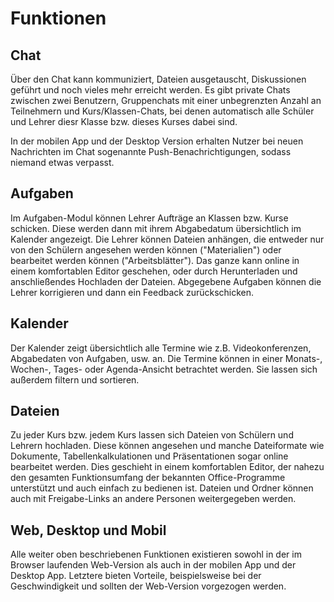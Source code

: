 # Funktionen

## Chat
Über den Chat kann kommuniziert, Dateien ausgetauscht, Diskussionen geführt und noch vieles mehr erreicht werden. Es gibt private Chats zwischen zwei Benutzern, Gruppenchats mit einer unbegrenzten Anzahl an Teilnehmern und Kurs/Klassen-Chats, bei denen automatisch alle Schüler und Lehrer diesr Klasse bzw. dieses Kurses dabei sind.

In der mobilen App und der Desktop Version erhalten Nutzer bei neuen Nachrichten im Chat sogenannte Push-Benachrichtigungen, sodass niemand etwas verpasst.

## Aufgaben
Im Aufgaben-Modul können Lehrer Aufträge an Klassen bzw. Kurse schicken. Diese werden dann mit ihrem Abgabedatum übersichtlich im Kalender angezeigt. Die Lehrer können Dateien anhängen, die entweder nur von den Schülern angesehen werden können ("Materialien") oder bearbeitet werden können ("Arbeitsblätter"). Das ganze kann online in einem komfortablen Editor geschehen, oder durch Herunterladen und anschließendes Hochladen der Dateien. Abgegebene Aufgaben können die Lehrer korrigieren und dann ein Feedback zurückschicken.

## Kalender
Der Kalender zeigt übersichtlich alle Termine wie z.B. Videokonferenzen, Abgabedaten von Aufgaben, usw. an. Die Termine können in einer Monats-, Wochen-, Tages- oder Agenda-Ansicht betrachtet werden. Sie lassen sich außerdem filtern und sortieren.

## Dateien
Zu jeder Kurs bzw. jedem Kurs lassen sich Dateien von Schülern und Lehrern hochladen. Diese können angesehen und manche Dateiformate wie Dokumente, Tabellenkalkulationen und Präsentationen sogar online bearbeitet werden. Dies geschieht in einem komfortablen Editor, der nahezu den gesamten Funktionsumfang der bekannten Office-Programme unterstützt und auch einfach zu bedienen ist. Dateien und Ordner können auch mit Freigabe-Links an andere Personen weitergegeben werden.

## Web, Desktop und Mobil
Alle weiter oben beschriebenen Funktionen existieren sowohl in der im Browser laufenden Web-Version als auch in der mobilen App und der Desktop App. Letztere bieten Vorteile, beispielsweise bei der Geschwindigkeit und sollten der Web-Version vorgezogen werden.